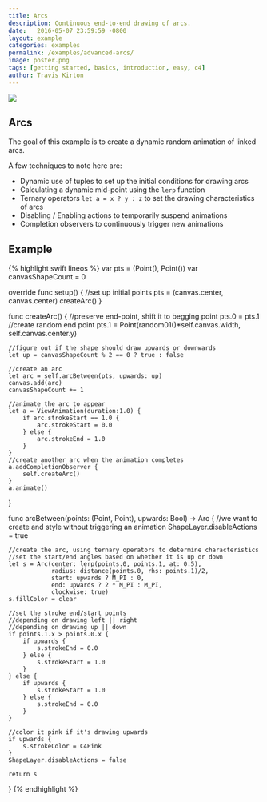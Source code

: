 ```yaml
---
title: Arcs
description: Continuous end-to-end drawing of arcs. 
date:   2016-05-07 23:59:59 -0800
layout: example
categories: examples
permalink: /examples/advanced-arcs/
image: poster.png
tags: [getting started, basics, introduction, easy, c4]
author: Travis Kirton
---
```

![](arcs.png)

## Arcs
The goal of this example is to create a dynamic random animation of linked arcs. 

A few techniques to note here are:

* Dynamic use of tuples to set up the initial conditions for drawing arcs
* Calculating a dynamic mid-point using the `lerp` function
* Ternary operators `let a = x ? y : z` to set the drawing characteristics of arcs
* Disabling / Enabling actions to temporarily suspend animations
* Completion observers to continuously trigger new animations

## Example
{% highlight swift lineos %}
var pts = (Point(), Point())
var canvasShapeCount = 0

override func setup() {
    //set up initial points
    pts = (canvas.center, canvas.center)
    createArc()
}

func createArc() {
    //preserve end-point, shift it to begging point
    pts.0 = pts.1
    //create random end point
    pts.1 = Point(random01()*self.canvas.width, self.canvas.center.y)

    //figure out if the shape should draw upwards or downwards
    let up = canvasShapeCount % 2 == 0 ? true : false

    //create an arc
    let arc = self.arcBetween(pts, upwards: up)
    canvas.add(arc)
    canvasShapeCount += 1

    //animate the arc to appear
    let a = ViewAnimation(duration:1.0) {
        if arc.strokeStart == 1.0 {
            arc.strokeStart = 0.0
        } else {
            arc.strokeEnd = 1.0
        }
    }
    //create another arc when the animation completes
    a.addCompletionObserver {
        self.createArc()
    }
    a.animate()
}

func arcBetween(points: (Point, Point), upwards: Bool) -> Arc {
    //we want to create and style without triggering an animation
    ShapeLayer.disableActions = true

    //create the arc, using ternary operators to determine characteristics
    //set the start/end angles based on whether it is up or down
    let s = Arc(center: lerp(points.0, points.1, at: 0.5),
                radius: distance(points.0, rhs: points.1)/2,
                start: upwards ? M_PI : 0,
                end: upwards ? 2 * M_PI : M_PI,
                clockwise: true)
    s.fillColor = clear

    //set the stroke end/start points
    //depending on drawing left || right
    //depending on drawing up || down
    if points.1.x > points.0.x {
        if upwards {
            s.strokeEnd = 0.0
        } else {
            s.strokeStart = 1.0
        }
    } else {
        if upwards {
            s.strokeStart = 1.0
        } else {
            s.strokeEnd = 0.0
        }
    }

    //color it pink if it's drawing upwards
    if upwards {
        s.strokeColor = C4Pink
    }
    ShapeLayer.disableActions = false

    return s
}
{% endhighlight %}
